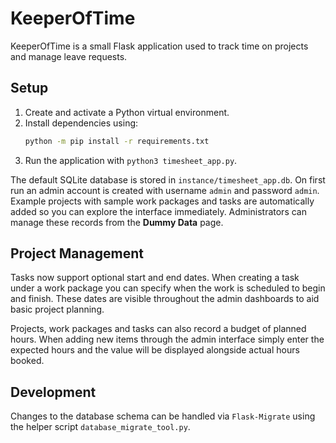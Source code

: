 # KeeperOfTime

KeeperOfTime is a small Flask application used to track time on projects and manage leave requests.

## Setup

1. Create and activate a Python virtual environment.
2. Install dependencies using:
   ```bash
   python -m pip install -r requirements.txt
   ```
3. Run the application with `python3 timesheet_app.py`.

The default SQLite database is stored in `instance/timesheet_app.db`. On first run an admin account is created with username `admin` and password `admin`.
Example projects with sample work packages and tasks are automatically added so you can explore the interface immediately. Administrators can manage these records from the **Dummy Data** page.

## Project Management

Tasks now support optional start and end dates. When creating a task under a work package you can specify when the work is scheduled to begin and finish. These dates are visible throughout the admin dashboards to aid basic project planning.

Projects, work packages and tasks can also record a budget of planned hours. When adding new items through the admin interface simply enter the expected hours and the value will be displayed alongside actual hours booked.

## Development

Changes to the database schema can be handled via `Flask-Migrate` using the helper script `database_migrate_tool.py`.


